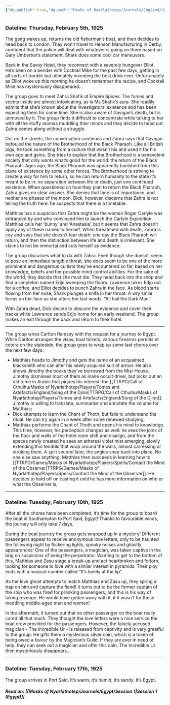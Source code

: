 ```yaml
---
{"dg-publish":true,"dg-path":"Masks of Nyarlathotep/Journals/England/Session 8.md","permalink":"/masks-of-nyarlathotep/journals/england/session-8/","tags":["TTRPG/Games/MoN"]}
---
```


### Dateline: Thursday, February 5th, 1925
The gang wakes up, returns the old fisherman’s boat, and then decides to head back to London. They won’t travel to Henson Manufacturing in Derby, confident that the police will deal with whatever is going on there based on Gary Umberton’s statement. Shark does some cool car maneuvers.

Back in the Savoy Hotel, they reconnect with a severely hungover Elliot. He’s been on a bender with Cocktail Mike for the past few days, getting in all sorts of trouble but ultimately inventing the best drink ever. Unfortunately as Elliot woke up this morning he doesn’t remember the recipe, and Cocktail Mike has mysteriously disappeared…

The group goes to meet Zahra Shafik at Empire Spices. The fumes and scents inside are almost intoxicating, as is Ms Shafik’s aura. She readily admits that she’s known about the investigators’ existence and has been expecting them for some time. She is also aware of Gavigan’s death, but is unmoved by it. The group finds it difficult to concentrate while talking to her with all the stuffy aromas muddling their minds and they decide to head out. Zahra comes along without a struggle.

Out on the streets, the conversation continues and Zahra says that Gavigan befouled the nature of the Brotherhood of the Black Pharaoh. Like all British pigs, he took something from a culture that wasn’t his and used it for his own ego and gains. She tries to explain that the Brotherhood is a benevolent society that only wants what’s good for the world: the return of the Black Pharaoh. Ages ago, the Black Pharaoh was apparently banished from this plane of existence by some other forces. The Brotherhood is striving to create a way for him to return, so he can return humanity to the state it’s meant to be in: no separation between life or death, just one continued existence. When questioned on how they plan to return the Black Pharaoh, Zahra gives no clear answer. She denies that time is of importance, and neither are phases of the moon. Dick, however, discerns that Zahra is not telling the truth here: he suspects that there is a timetable.

Matthias has a suspicion that Zahra might be the woman Roger Carlyle was entranced by and who convinced him to launch the Carlyle Expedition. Matthias calls her ‘bunny’ and ‘Anastasia’, but it seems that Zahra doesn’t apply any of these names to herself. When threatened with death, Zahra is coy and says that she doesn’t fear death: one day the Black Pharaoh will return, and then the distinction between life and death is irrelevant. She claims to not be immortal and cuts herself as evidence.

The group discusses what to do with Zahra. Even though she doesn’t seem to pose an immediate tangible threat, she does seem to be one of the more prominent and dangerous cultists they’ve encountered so far, based on her knowledge, beliefs and her possible mind control abilities. For the sake of the world, they decide that she must die. They head back into the shop and find a simpleton named Edjo sweeping the floors. Lawrence takes Edjo out for a coffee, and Elliot decides to punch Zahra in the face. As blood starts flowing from her nose, Shark plunges a knife in her throat. A wry smile forms on her face as she utters her last words: “All hail the Dark Man.”

With Zahra dead, Dick decide to obscure the evidence and cover their tracks while Lawrence sends Edjo home for an early weekend. The group makes an exit through the back and return to their hotel.

---

The group wires Carlton Ramsey with the request for a journey to Egypt. While Carlton arranges the visas, boat tickets, various firearms permits et cetera on the stateside, the group goes to wrap up some last chores over the next few days:

- Matthias heads to Jimothy and gets the name of an acquainted blacksmith who can alter his newly acquired suit of armor. He also shows Jimothy the books they’ve borrowed from the Misr House. Jimothy dismisses most of them as inane occult drivel, but picks out an old tome in Arabic that piques his interest: the [[TTRPG/Call of Cthulhu/Masks of Nyarlathotep/Players/Tomes and Artefacts/England/Song of the Djinn\|TTRPG/Call of Cthulhu/Masks of Nyarlathotep/Players/Tomes and Artefacts/England/Song of the Djinn]]. Jimothy is willing to translate, summarise and annotate the volume for Matthias;
- Dick attempts to learn the Chant of Thoth, but fails to understand the ritual. He can try again in a week after some renewed studying;
- Matthias performs the Chant of Thoth and opens his mind to knowledge. This time, however, his perception changes as well: he sees the joins of the floor and walls of the hotel room shift and disalign, and from the spaces newly created he sees an ethereal violet mist emerging, slowly extending thin tendrils that wrap around the walls, almost carressing or stroking them. A split second later, the angles snap back into place. No one else saw anything. Matthias then succeeds in learning how to [[TTRPG/Games/Masks of Nyarlathotep/Players/Spells/Contact the Mind of the Observer\|TTRPG/Games/Masks of Nyarlathotep/Players/Spells/Contact the Mind of the Observer]]. He decides to hold off on casting it until he has more information on who or what the Observer is;

---

### Dateline: Tuesday, February 10th, 1925
After all the chores have been completed, it’s time for the group to board the boat in Southampton to Port Said, Egypt! Thanks to favourable winds, the journey will only take 7 days.

During the boat journey the group gets wrapped up in a mystery! Different passengers appear to receive anonymous love letters, only to be haunted the following night by flickering lights, spooky noises and ghastly appearances! One of the passengers, a magician, was taken captive in the brig on suspicions of being the perpetrator. Wanting to get to the bottom of this, Matthias and Zasu stage a break-up and act heartbroken and forlorn, looking for someone to love with a similar interest in pyramids. Their ploy ends with a musical number called “It’s lonely at the tip”.

As the love ghost attempts to match Matthias and Zasu up, they spring a trap on him and capture the fiend! It turns out to be the former captain of the ship who was fired for pranking passengers, and this is his way of taking revenge. He would have gotten away with it, if it wasn’t for those meddling middle-aged men and women!

In the aftermath, it turned out that no other passenger on the boat really cared all that much. They thought the love letters were a nice service the boat crew provided for the passengers. However, the falsely accused magician - The Incredible Ur - is released from captivity and is very greatful to the group. He gifts them a mysterious silver coin, which is a token of being owed a favour by the Magician’s Guild. If they are ever in need of help, they can seek out a magician and offer this coin. The Incredible Ur then mysteriously disappears…

---

### Dateline: Tuesday, February 17th, 1925
The group arrives in Port Said. It’s warm, it’s humid, it’s sandy. It’s Egypt.

##### Read on: [[Masks of Nyarlathotep/Journals/Egypt/Session 1\|Session 1 (Egypt)]]